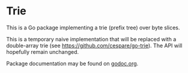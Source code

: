 # Trie

This is a Go package implementing a trie (prefix tree) over byte slices.

This is a temporary naive implementation that will be replaced with a double-array trie (see
https://github.com/cespare/go-trie). The API will hopefully remain unchanged.

Package documentation may be found on [godoc.org](http://godoc.org/github.com/cespare/trie).
